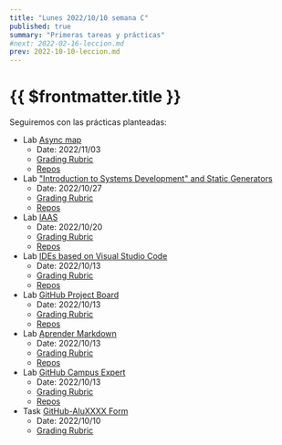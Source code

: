 ```yaml
---
title: "Lunes 2022/10/10 semana C"
published: true
summary: "Primeras tareas y prácticas"
#next: 2022-02-16-leccion.md
prev: 2022-10-10-leccion.md
---
```


# {{ $frontmatter.title }}

Seguiremos con las prácticas planteadas: 


*   Lab [Async map](/practicas/asyncmap.html)
    *   Date: 2022/11/03
    *   [Grading Rubric](/practicas/asyncmap.html#rubrica)
    *   [Repos](https://github.com/orgs/ULL-MII-SYTWS-2223/repositories?q=asyncmap)
*   Lab ["Introduction to Systems Development" and Static Generators](/practicas/intro2sd.html)
    *   Date: 2022/10/27
    *   [Grading Rubric](/practicas/intro2sd.html#rubrica)
    *   [Repos](https://github.com/orgs/ULL-MII-SYTWS-2223/repositories?q=intro2sd)
*   Lab [IAAS](/practicas/iaas.html)
    *   Date: 2022/10/20
    *   [Grading Rubric](/practicas/iaas.html#rubrica)
    *   [Repos](https://github.com/orgs/ULL-MII-SYTWS-2223/repositories?q=iaas)
*   Lab [IDEs based on Visual Studio Code](/practicas/ides.html)
    *   Date: 2022/10/13
    *   [Grading Rubric](/practicas/ides.html#rubrica)
    *   [Repos](https://github.com/orgs/ULL-MII-SYTWS-2223/repositories?q=editors)
*   Lab [GitHub Project Board](/practicas/github-project-board.html)
    *   Date: 2022/10/13
    *   [Grading Rubric](/practicas/github-project-board.html#rubrica)
    *   [Repos](https://github.com/orgs/ULL-MII-SYTWS-2223/repositories?q=github-project-board)
*   Lab [Aprender Markdown](/practicas/markdown.html)
    *   Date: 2022/10/13
    *   [Grading Rubric](/practicas/markdown.html#rubrica)
    *   [Repos](https://github.com/orgs/ULL-MII-SYTWS-2223/repositories?q=markdown)
*   Lab [GitHub Campus Expert](/practicas/github-campus-expert.html)
    *   Date: 2022/10/13
    *   [Grading Rubric](/practicas/github-campus-expert.html#rubrica)
    *   [Repos](https://github.com/orgs/ULL-MII-SYTWS-2223/repositories?q=github-campus-expert)
*   Task [GitHub-AluXXXX Form](/practicas/github-alu-form.html)
    *   Date: 2022/10/10
    *   [Grading Rubric](/practicas/github-alu-form.html#rubrica)
